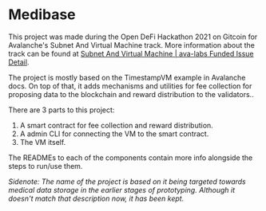 # Medibase
This project was made during the Open DeFi Hackathon 2021 on Gitcoin for Avalanche's Subnet And Virtual Machine track.
More information about the track can be found at [Subnet And Virtual Machine | ava-labs Funded Issue Detail](https://gitcoin.co/issue/ava-labs/open-defi-hackathon/3/100026354).

The project is mostly based on the TimestampVM example in Avalanche docs. On top of that, it adds mechanisms and utilities for fee collection for proposing data to the blockchain and reward distribution to the validators..

There are 3 parts to this project:
1. A smart contract for fee collection and reward distribution.
2. A admin CLI for connecting the VM to the smart contract.
3. The VM itself.

The READMEs to each of the components contain more info alongside the steps to run/use them.


*Sidenote: The name of the project is based on it being targeted towards medical data storage in the earlier stages of prototyping. Although it doesn't match that description now, it has been kept.*
